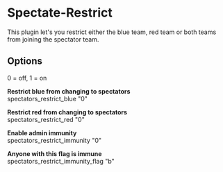 Spectate-Restrict
=================

This plugin let's you restrict either the blue team, red team or both teams from joining the spectator team.

Options
-----------------

0 = off, 1 = on

**Restrict blue from changing to spectators**  
spectators_restrict_blue "0"

**Restrict red from changing to spectators**  
spectators_restrict_red "0"

**Enable admin immunity**  
spectators_restrict_immunity "0"

**Anyone with this flag is immune**  
spectators_restrict_immunity_flag "b"
